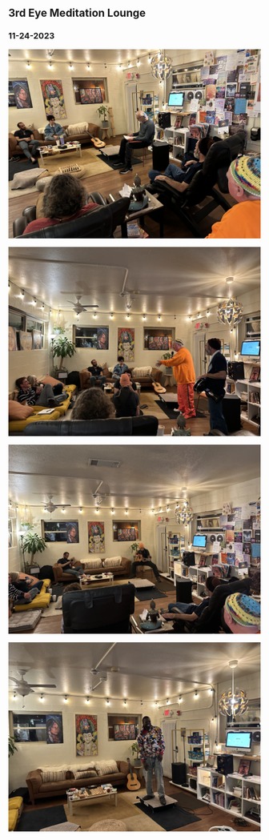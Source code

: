 ## 3rd Eye Meditation Lounge


### 11-24-2023 
![bill-jeffers](../images/3rd-eye/11-24-2023-3rd-eye-bill.jpg)

![thom](../images/3rd-eye/11-24-2023-3rd-eye-thom.jpg)

![santiago](../images/3rd-eye/11-24-2023-3rd-eye-santiago.jpg)

![mike](../images/3rd-eye/11-24-2023-3rd-eye-mike.jpg)